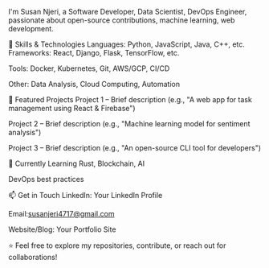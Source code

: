 I'm Susan Njeri, a  Software Developer, Data Scientist, DevOps Engineer, passionate about  open-source contributions, machine learning, web development.

🔧 Skills & Technologies
Languages: Python, JavaScript, Java, C++, etc.
Frameworks: React, Django, Flask, TensorFlow, etc.

Tools: Docker, Kubernetes, Git, AWS/GCP, CI/CD

Other: Data Analysis, Cloud Computing, Automation

🚀 Featured Projects
Project 1 – Brief description (e.g., "A web app for task management using React & Firebase")

Project 2 – Brief description (e.g., "Machine learning model for sentiment analysis")

Project 3 – Brief description (e.g., "An open-source CLI tool for developers")

🌱 Currently Learning
 Rust, Blockchain, AI

DevOps best practices

📫 Get in Touch
LinkedIn: Your LinkedIn Profile

Email:susanjeri4717@gmail.com

Website/Blog: Your Portfolio Site

⭐ Feel free to explore my repositories, contribute, or reach out for collaborations!
